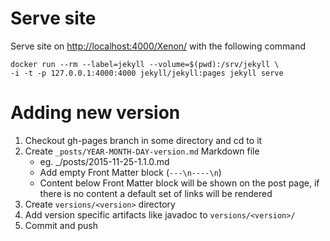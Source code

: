 # Serve site

Serve site on [http://localhost:4000/Xenon/](http://localhost:4000/Xenon/) with the following command
```
docker run --rm --label=jekyll --volume=$(pwd):/srv/jekyll \
-i -t -p 127.0.0.1:4000:4000 jekyll/jekyll:pages jekyll serve
```

# Adding new version

1. Checkout gh-pages branch in some directory and cd to it
2. Create `_posts/YEAR-MONTH-DAY-version.md` Markdown file
    * eg. _/posts/2015-11-25-1.1.0.md
    * Add empty Front Matter block (`---\n----\n`)
    * Content below Front Matter block will be shown on the post page, if there is no content a default set of links will be rendered
3. Create `versions/<version>` directory
4. Add version specific artifacts like javadoc to `versions/<version>/`
5. Commit and push
